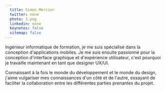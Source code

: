 ```yaml
---
  title: Simon Mercier
  twitter: none
  photo: 3.png
  linkedin: none
  keynotes: false
  sitemap: false
---
```

Ingénieur informatique de formation, je me suis spécialisé dans la conception d'applications mobiles. Je me suis ensuite passionné pour la conception d'interface graphique et d'expérience utilisateur, c'est pourquoi je travaille maintenant en tant que designer UX/UI.

Connaissant à la fois le monde du développement et le monde du design, j'aime vulgariser mes connaissances d'un côté et de l'autre, essayant de faciliter la collaboration entre les différentes parties prenantes du projet.
